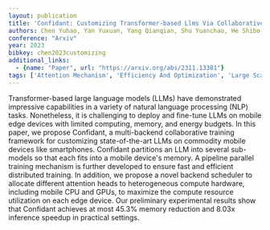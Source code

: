 ```yaml
---
layout: publication
title: 'Confidant: Customizing Transformer-based Llms Via Collaborative Edge Training'
authors: Chen Yuhao, Yan Yuxuan, Yang Qianqian, Shu Yuanchao, He Shibo, Chen Jiming
conference: "Arxiv"
year: 2023
bibkey: chen2023customizing
additional_links:
  - {name: "Paper", url: "https://arxiv.org/abs/2311.13381"}
tags: ['Attention Mechanism', 'Efficiency And Optimization', 'Large Scale Training', 'Model Architecture', 'Pretraining Methods', 'Tools', 'Training Techniques', 'Transformer']
---
```

Transformer-based large language models (LLMs) have demonstrated impressive
capabilities in a variety of natural language processing (NLP) tasks.
Nonetheless, it is challenging to deploy and fine-tune LLMs on mobile edge
devices with limited computing, memory, and energy budgets. In this paper, we
propose Confidant, a multi-backend collaborative training framework for
customizing state-of-the-art LLMs on commodity mobile devices like smartphones.
Confidant partitions an LLM into several sub-models so that each fits into a
mobile device's memory. A pipeline parallel training mechanism is further
developed to ensure fast and efficient distributed training. In addition, we
propose a novel backend scheduler to allocate different attention heads to
heterogeneous compute hardware, including mobile CPU and GPUs, to maximize the
compute resource utilization on each edge device. Our preliminary experimental
results show that Confidant achieves at most 45.3% memory reduction and 8.03x
inference speedup in practical settings.
